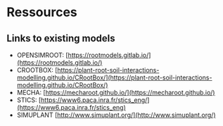 # Ressources


## Links to existing models

- OPENSIMROOT: [https://rootmodels.gitlab.io/](https://rootmodels.gitlab.io/)
- CROOTBOX: [https://plant-root-soil-interactions-modelling.github.io/CRootBox/](https://plant-root-soil-interactions-modelling.github.io/CRootBox/)
- MECHA: [https://mecharoot.github.io/](https://mecharoot.github.io/)
- STICS: [https://www6.paca.inra.fr/stics_eng/](https://www6.paca.inra.fr/stics_eng)
- SIMUPLANT [http://www.simuplant.org/](http://www.simuplant.org/)
